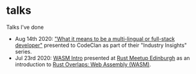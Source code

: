 # talks

Talks I've done

- Aug 14th 2020: ["What it means to be a multi-lingual or full-stack developer"](./multi-lingual-full-stack) presented to CodeClan as part of their "Industry Insights" series.
- Jul 23rd 2020: [WASM Intro](./wasm-intro) presented at [Rust Meetup Edinburgh](https://www.meetup.com/rust-edi) as an introduction to [Rust Overlaps: Web Assembly (WASM)](https://www.meetup.com/rust-edi/events/271909055/).
